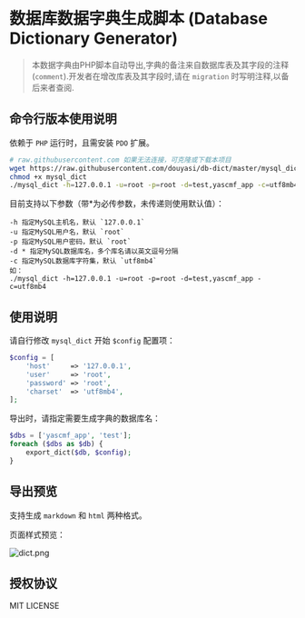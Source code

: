 # 数据库数据字典生成脚本 (Database Dictionary Generator)

> 本数据字典由PHP脚本自动导出,字典的备注来自数据库表及其字段的注释(`comment`).开发者在增改库表及其字段时,请在 `migration` 时写明注释,以备后来者查阅.



## 命令行版本使用说明

依赖于 `PHP` 运行时，且需安装 `PDO` 扩展。

```bash
# raw.githubusercontent.com 如果无法连接，可克隆或下载本项目
wget https://raw.githubusercontent.com/douyasi/db-dict/master/mysql_dict
chmod +x mysql_dict
./mysql_dict -h=127.0.0.1 -u=root -p=root -d=test,yascmf_app -c=utf8mb4
```

目前支持以下参数（带*为必传参数，未传递则使用默认值）：

```
-h 指定MySQL主机名，默认 `127.0.0.1`
-u 指定MySQL用户名，默认 `root`
-p 指定MySQL用户密码，默认 `root`
-d * 指定MySQL数据库名，多个库名请以英文逗号分隔
-c 指定MySQL数据库字符集，默认 `utf8mb4`
如：
./mysql_dict -h=127.0.0.1 -u=root -p=root -d=test,yascmf_app -c=utf8mb4
```


## 使用说明

请自行修改 `mysql_dict` 开始 `$config` 配置项：

```php
$config = [
    'host'     => '127.0.0.1',
    'user'     => 'root',
    'password' => 'root',
    'charset'  => 'utf8mb4',
];
```

导出时，请指定需要生成字典的数据库名：

```php
$dbs = ['yascmf_app', 'test'];
foreach ($dbs as $db) {
    export_dict($db, $config);
}
```

## 导出预览

支持生成 `markdown` 和 `html` 两种格式。

页面样式预览：

![dict.png][1]

  [1]: http://douyasi.com/usr/uploads/2017/06/1954673305.png

## 授权协议

MIT LICENSE
